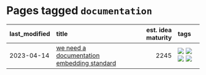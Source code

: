 # Pages tagged `documentation`

|last_modified|title|est. idea maturity|tags
|:---|:---|---:|:---|
|2023-04-14|[we need a documentation embedding standard](../doc-embed-standard.md)|2245|[![](https://img.shields.io/badge/tag-accessibility-fe76cf)](../tags/accessibility.md) [![](https://img.shields.io/badge/tag-documentation-b653cf)](../tags/documentation.md) [![](https://img.shields.io/badge/tag-standard-ac8afc)](../tags/standard.md) [![](https://img.shields.io/badge/tag-tooling-e6ab9)](../tags/tooling.md)|